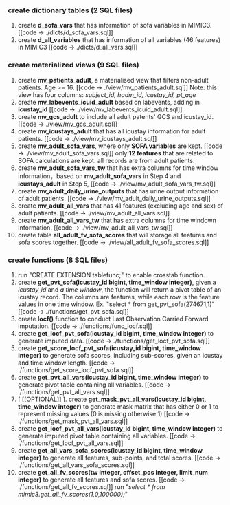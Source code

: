 ### create dictionary tables (2 SQL files)
1. create **d_sofa_vars** that has information of sofa variables in MIMIC3.
   [[code -> ./dicts/d_sofa_vars.sql]]
2. create **d_all_variables** that has information of all variables (46 features) in MIMIC3
   [[code -> ./dicts/d_all_vars.sql]]
### create materialized views (9 SQL files)
1. create **mv_patients_adult**, a materialised view that filters non-adult patients. Age >= 16.
   [[code -> ./view/mv_patients_adult.sql]]
   Note: this view has four columns: *subject_id, hadm_id, icustay_id, pt_age*
2. create **mv_labevents_icuid_adult** based on labevents, adding in **icustay_id**
   [[code -> ./view/mv_labevents_icuid_adult.sql]]
3. create **mv_gcs_adult** to include all adult patents' GCS and icustay_id.
   [[code -> ./view/mv_gcs_adult.sql]]
4. create **mv_icustays_adult** that has all icustay information for adult patients.
   [[code -> ./view/mv_icustays_adult.sql]]
5. create **mv_adult_sofa_vars**, where only **SOFA variables** are kept. 
   [[code -> ./view/mv_adult_sofa_vars.sql]]
   only **12 features** that are related to SOFA calculations are kept.
   all records are from adult patients.
6. create **mv_adult_sofa_vars_tw** that has extra columns for time window information，based on **mv_adult_sofa_vars** in Step 4 and **icustays_adult** in Step 5, 
   [[code -> ./view/mv_adult_sofa_vars_tw.sql]]
7. create **mv_adult_daily_urine_outputs** that has urine output information of adult patients.
   [[code -> ./view/mv_adult_daily_urine_outputs.sql]]
8. create **mv_adult_all_vars** that has 41 features (excluding age and sex) of adult patients.
   [[code -> ./view/mv_adult_all_vars.sql]]
9. create **mv_adult_all_vars_tw** that has extra columns for time windown information.
    [[code -> ./view/mv_adult_all_vars_tw.sql]]
10. create table **all_adult_fv_sofa_scores** that will storage all features and sofa scores together.
    [[code -> ./view/all_adult_fv_sofa_scores.sql]]
### create functions (8 SQL files)
1. run "CREATE EXTENSION tablefunc;" to enable crosstab function.
2. create **get_pvt_sofa(icustay_id bigint, time_window integer)**, given a *icustay_id* and *a time window*, the function will return a pivot table of an icustay record. The columns are features, while each row is the feature values in one time window. Ex. "select * from get_pvt_sofa(274671,1)"
   [[code -> ./functions/get_pvt_sofa.sql]]
3. create **locf()** function to conduct Last Observation Carried Forward imputation.
   [[code -> ./functions/func_locf.sql]]
4. create **get_locf_pvt_sofa(icustay_id bigint, time_window integer)** to generate imputed data.
   [[code -> ./functions/get_locf_pvt_sofa.sql]]
5. create **get_score_locf_pvt_sofa(icustay_id bigint, time_window integer)** to generate sofa scores, including sub-scores, given an icustay and time window length.
   [[code -> ./functions/get_score_locf_pvt_sofa.sql]]
6. create **get_pvt_all_vars(icustay_id bigint, time_window integer)** to generate pivot table containing all variables.
   [[code -> ./functions/get_pvt_all_vars.sql]]
7. [ [[OPTIONAL]] ]. create **get_mask_pvt_all_vars(icustay_id bigint, time_window integer)** to generate mask matrix that has either 0 or 1 to represent missing values (0 is missing otherwise 1)
   [[code -> ./functions/get_mask_pvt_all_vars.sql]]
8. create **get_locf_pvt_all_vars(icustay_id bigint, time_window integer)** to generate imputed pivot table containing all variables.
   [[code -> ./functions/get_locf_pvt_all_vars.sql]] 
9. create **get_all_vars_sofa_scores(icustay_id bigint, time_window integer)** to generate all features, sub-points, and total scores.
   [[code -> ./functions/get_all_vars_sofa_scores.sql]] 
10. create **get_all_fv_scores(tw integer, offset_pos integer, limit_num integer)** to generate all features and sofa scores.
   [[code -> ./functions/get_all_fv_scores.sql]]
   run "*select * from mimic3.get_all_fv_scores(1,0,100000);*"